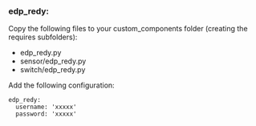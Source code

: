 ### edp_redy:
Copy the following files to your custom_components folder (creating the requires subfolders): 
- edp_redy.py
- sensor/edp_redy.py
- switch/edp_redy.py

Add the following configuration:

```
edp_redy:
  username: 'xxxxx'
  password: 'xxxxx'
```
